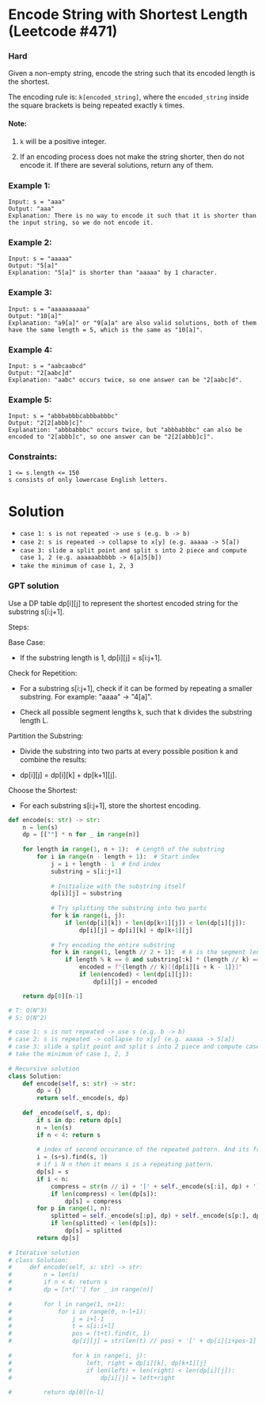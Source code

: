 Encode String with Shortest Length (Leetcode #471)
===============================
### Hard

Given a non-empty string, encode the string such that its encoded length is the shortest.

The encoding rule is: `k[encoded_string]`, where the `encoded_string` inside the square brackets is being repeated exactly `k` times.

#### Note:

1. `k` will be a positive integer.

2. If an encoding process does not make the string shorter, then do not encode it. If there are several solutions, return any of them.
 

### Example 1:
```
Input: s = "aaa"
Output: "aaa"
Explanation: There is no way to encode it such that it is shorter than the input string, so we do not encode it.
```

### Example 2:
```
Input: s = "aaaaa"
Output: "5[a]"
Explanation: "5[a]" is shorter than "aaaaa" by 1 character.
```

### Example 3:
```
Input: s = "aaaaaaaaaa"
Output: "10[a]"
Explanation: "a9[a]" or "9[a]a" are also valid solutions, both of them have the same length = 5, which is the same as "10[a]".
```

### Example 4:
```
Input: s = "aabcaabcd"
Output: "2[aabc]d"
Explanation: "aabc" occurs twice, so one answer can be "2[aabc]d".
```

### Example 5:
```
Input: s = "abbbabbbcabbbabbbc"
Output: "2[2[abbb]c]"
Explanation: "abbbabbbc" occurs twice, but "abbbabbbc" can also be encoded to "2[abbb]c", so one answer can be "2[2[abbb]c]".
``` 

### Constraints:
```
1 <= s.length <= 150
s consists of only lowercase English letters.
```

Solution
========
* `case 1: s is not repeated -> use s (e.g. b -> b)`
* `case 2: s is repeated -> collapse to x[y] (e.g. aaaaa -> 5[a])`
* `case 3: slide a split point and split s into 2 piece and compute case 1, 2 (e.g. aaaaaabbbbb -> 6[a]5[b])`
* `take the minimum of case 1, 2, 3`

### GPT solution
Use a DP table dp[i][j] to represent the shortest encoded string for the substring s[i:j+1].

Steps:

Base Case:

* If the substring length is 1, dp[i][j] = s[i:j+1].

Check for Repetition:
* For a substring s[i:j+1], check if it can be formed by repeating a smaller substring. For example:
"aaaa" → "4[a]".

* Check all possible segment lengths k, such that k divides the substring length L.

Partition the Substring:
* Divide the substring into two parts at every possible position k and combine the results:
  
* dp[i][j] = dp[i][k] + dp[k+1][j].

Choose the Shortest:
* For each substring s[i:j+1], store the shortest encoding.
  
```python
def encode(s: str) -> str:
    n = len(s)
    dp = [[""] * n for _ in range(n)]
    
    for length in range(1, n + 1):  # Length of the substring
        for i in range(n - length + 1):  # Start index
            j = i + length - 1  # End index
            substring = s[i:j+1]
            
            # Initialize with the substring itself
            dp[i][j] = substring
            
            # Try splitting the substring into two parts
            for k in range(i, j):
                if len(dp[i][k]) + len(dp[k+1][j]) < len(dp[i][j]):
                    dp[i][j] = dp[i][k] + dp[k+1][j]
            
            # Try encoding the entire substring
            for k in range(1, length // 2 + 1):  # k is the segment length
                if length % k == 0 and substring[:k] * (length // k) == substring:
                    encoded = f"{length // k}[{dp[i][i + k - 1]}]"
                    if len(encoded) < len(dp[i][j]):
                        dp[i][j] = encoded

    return dp[0][n-1]

```

```python
# T: O(N^3)
# S: O(N^2)

# case 1: s is not repeated -> use s (e.g. b -> b)
# case 2: s is repeated -> collapse to x[y] (e.g. aaaaa -> 5[a])
# case 3: slide a split point and split s into 2 piece and compute case 1, 2 (e.g. aaaaaabbbbb -> 6[a]5[b])
# take the minimum of case 1, 2, 3
    
# Recursive solution
class Solution:
    def encode(self, s: str) -> str:
        dp = {}
        return self._encode(s, dp)
    
    def _encode(self, s, dp):
        if s in dp: return dp[s]
        n = len(s)
        if n < 4: return s
        
        # index of second occurance of the repeated pattern. And its frequency. 
        i = (s+s).find(s, 1)
        # if i N n then it means s is a repeating pattern.
        dp[s] = s
        if i < n:
            compress = str(n // i) + '[' + self._encode(s[:i], dp) + ']'
            if len(compress) < len(dp[s]):
                dp[s] = compress
        for p in range(1, n):
            splitted = self._encode(s[:p], dp) + self._encode(s[p:], dp)
            if len(splitted) < len(dp[s]):
                dp[s] = splitted
        return dp[s]
    
# Iterative solution
# class Solution:
#     def encode(self, s: str) -> str:
#         n = len(s)
#         if n < 4: return s
#         dp = [n*[''] for _ in range(n)]
        
#         for l in range(1, n+1):
#             for i in range(0, n-l+1):
#                 j = i+l-1
#                 t = s[i:i+l]
#                 pos = (t+t).find(t, 1)
#                 dp[i][j] = str(len(t) // pos) + '[' + dp[i][i+pos-1] + ']' if pos < len(t) else t
                
#                 for k in range(i, j):
#                     left, right = dp[i][k], dp[k+1][j]
#                     if len(left) + len(right) < len(dp[i][j]):
#                         dp[i][j] = left+right
     
#         return dp[0][n-1]

```
